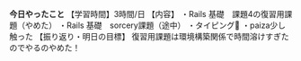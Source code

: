 **今日やったこと**
【学習時間】3時間/日
【内容】
・Rails 基礎　課題4の復習用課題（やめた）
・Rails 基礎　sorcery課題（途中）
・タイピング🍦
・paiza少し触った
【振り返り・明日の目標】
復習用課題は環境構築関係で時間溶けすぎたのでやるのやめた！